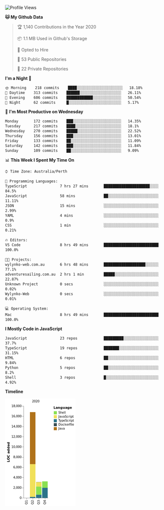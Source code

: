 <!--START_SECTION:waka-->
![Profile Views](http://img.shields.io/badge/Profile%20Views-0-blue)

**🐱 My Github Data** 

> 🏆 1,140 Contributions in the Year 2020
 > 
> 📦 1.1 MB Used in Github's Storage 
 > 
> 💼 Opted to Hire
 > 
> 📜 53 Public Repositories 
 > 
> 🔑 22 Private Repositories  
 > 
**I'm a Night 🦉** 

```text
🌞 Morning    218 commits    ████░░░░░░░░░░░░░░░░░░░░░   18.18% 
🌆 Daytime    313 commits    ██████░░░░░░░░░░░░░░░░░░░   26.11% 
🌃 Evening    606 commits    ████████████░░░░░░░░░░░░░   50.54% 
🌙 Night      62 commits     █░░░░░░░░░░░░░░░░░░░░░░░░   5.17%

```
📅 **I'm Most Productive on Wednesday** 

```text
Monday       172 commits    ███░░░░░░░░░░░░░░░░░░░░░░   14.35% 
Tuesday      217 commits    ████░░░░░░░░░░░░░░░░░░░░░   18.1% 
Wednesday    270 commits    █████░░░░░░░░░░░░░░░░░░░░   22.52% 
Thursday     156 commits    ███░░░░░░░░░░░░░░░░░░░░░░   13.01% 
Friday       133 commits    ██░░░░░░░░░░░░░░░░░░░░░░░   11.09% 
Saturday     142 commits    ███░░░░░░░░░░░░░░░░░░░░░░   11.84% 
Sunday       109 commits    ██░░░░░░░░░░░░░░░░░░░░░░░   9.09%

```


📊 **This Week I Spent My Time On** 

```text
⌚︎ Time Zone: Australia/Perth

💬 Programming Languages: 
TypeScript               7 hrs 27 mins       █████████████████████░░░░   84.5% 
JavaScript               58 mins             ██░░░░░░░░░░░░░░░░░░░░░░░   11.11% 
JSON                     15 mins             ░░░░░░░░░░░░░░░░░░░░░░░░░   2.99% 
YAML                     4 mins              ░░░░░░░░░░░░░░░░░░░░░░░░░   0.9% 
CSS                      1 min               ░░░░░░░░░░░░░░░░░░░░░░░░░   0.21%

🔥 Editors: 
VS Code                  8 hrs 49 mins       █████████████████████████   100.0%

🐱‍💻 Projects: 
wylynko-web.com.au       6 hrs 48 mins       ███████████████████░░░░░░   77.1% 
adventuresailing.com.au  2 hrs 1 min         █████░░░░░░░░░░░░░░░░░░░░   22.87% 
Unknown Project          0 secs              ░░░░░░░░░░░░░░░░░░░░░░░░░   0.02% 
Wylynko-Web              0 secs              ░░░░░░░░░░░░░░░░░░░░░░░░░   0.01%

💻 Operating System: 
Mac                      8 hrs 49 mins       █████████████████████████   100.0%

```

**I Mostly Code in JavaScript** 

```text
JavaScript               23 repos            █████████░░░░░░░░░░░░░░░░   37.7% 
TypeScript               19 repos            ███████░░░░░░░░░░░░░░░░░░   31.15% 
HTML                     6 repos             ██░░░░░░░░░░░░░░░░░░░░░░░   9.84% 
Python                   5 repos             ██░░░░░░░░░░░░░░░░░░░░░░░   8.2% 
Shell                    3 repos             █░░░░░░░░░░░░░░░░░░░░░░░░   4.92%

```


**Timeline**

![Chart not found](https://raw.githubusercontent.com/NWylynko/NWylynko/master/charts/bar_graph.png) 


<!--END_SECTION:waka-->
